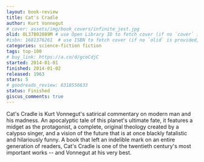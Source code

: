 ```yaml
---
layout: book-review
title: Cat's Cradle
author: Kurt Vonnegut
# cover: assets/img/book_covers/infinite_jest.jpg
olid: OL37802089M # use Open Library ID to fetch cover (if no `cover` is provided)
#isbn: 1681376261  # use ISBN to fetch cover (if no `olid` is provided, dashes are optional)
categories: science-fiction fiction
tags: top-100
# buy_link: https://a.co/d/gcoCdjC
started: 2014-01-01
finished: 2014-01-02
released: 1963
stars: 5
# goodreads_review: 6318556633
status: Finished
giscus_comments: true
---
```


Cat's Cradle is Kurt Vonnegut's satirical commentary on modern man and his madness. An apocalyptic tale of this planet's ultimate fate, it features a midget as the protagonist, a complete, original theology created by a calypso singer, and a vision of the future that is at once blackly fatalistic and hilariously funny. A book that left an indelible mark on an entire generation of readers, Cat's Cradle is one of the twentieth century's most important works -- and Vonnegut at his very best.
